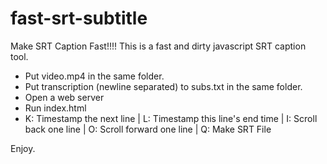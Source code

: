 # fast-srt-subtitle
Make SRT Caption Fast!!!! This is a fast and dirty javascript SRT caption tool.

* Put video.mp4 in the same folder.
* Put transcription (newline separated) to subs.txt in the same folder.
* Open a web server
* Run index.html
* K: Timestamp the next line | L: Timestamp this line's end time | I: Scroll back one line | O: Scroll forward one line | Q: Make SRT File

Enjoy.
